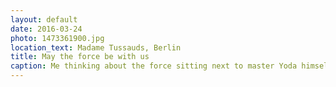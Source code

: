 ```yaml
---
layout: default
date: 2016-03-24
photo: 1473361900.jpg
location_text: Madame Tussauds, Berlin
title: May the force be with us
caption: Me thinking about the force sitting next to master Yoda himself. He is a very nice lad!
---
```

